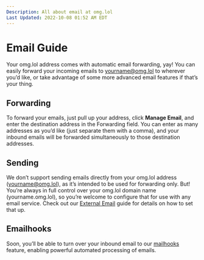 ```yaml
---
Description: All about email at omg.lol  
Last Updated: 2022-10-08 01:52 AM EDT
---
```


# Email Guide

Your omg.lol address comes with automatic email forwarding, yay! You can easily forward your incoming emails to yourname@omg.lol to wherever you’d like, or take advantage of some more advanced email features if that’s your thing.

## Forwarding

To forward your emails, just pull up your address, click **Manage Email**, and enter the destination address in the Forwarding field. You can enter as many addresses as you’d like (just separate them with a comma), and your inbound emails will be forwarded simultaneously to those destination addresses.

## Sending

We don’t support sending emails directly from your omg.lol address (yourname@omg.lol), as it’s intended to be used for forwarding only. But! You’re always in full control over your omg.lol domain name (yourname.omg.lol), so you’re welcome to configure that for use with any email service. Check out our [External Email](/info/external-email) guide for details on how to set that up.

## Emailhooks

Soon, you’ll be able to turn over your inbound email to our [mailhooks](/info/mailhooks) feature, enabling powerful automated processing of emails.
